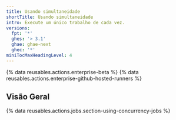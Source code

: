 ```yaml
---
title: Usando simultaneidade
shortTitle: Usando simultaneidade
intro: Execute um único trabalho de cada vez.
versions:
  fpt: '*'
  ghes: '> 3.1'
  ghae: ghae-next
  ghec: '*'
miniTocMaxHeadingLevel: 4
---
```


{% data reusables.actions.enterprise-beta %}
{% data reusables.actions.enterprise-github-hosted-runners %}

## Visão Geral

{% data reusables.actions.jobs.section-using-concurrency-jobs %}

